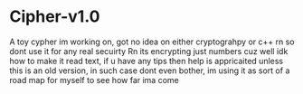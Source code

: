 # Cipher-v1.0
A toy cypher im working on, got no idea on either cryptograhpy or c++ rn so dont use it for any real secuirty
Rn its encrypting just numbers cuz well idk how to make it read text, if u have any tips then help is appricaited unless this is an old version, in such case dont even bother, im using it as sort of a road map for myself to see how far ima come

